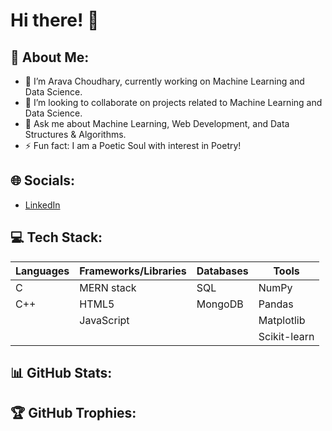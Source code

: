 # Hi there! 👋

## 💫 About Me:
- 🔭 I’m Arava Choudhary, currently working on Machine Learning and Data Science.
- 👯 I’m looking to collaborate on projects related to Machine Learning and Data Science.
- 💬 Ask me about Machine Learning, Web Development, and Data Structures & Algorithms.
- ⚡ Fun fact: I am a Poetic Soul with interest in Poetry!

## 🌐 Socials:
- [LinkedIn](https://www.linkedin.com/in/arava-choudhary-9a8a61263/)

## 💻 Tech Stack:
| Languages    | Frameworks/Libraries | Databases     | Tools         |
|--------------|-----------------------|---------------|---------------|
| C            | MERN stack            | SQL           | NumPy         |
| C++          | HTML5                 | MongoDB       | Pandas        |
|              | JavaScript            |               | Matplotlib    |
|              |                       |               | Scikit-learn  |

## 📊 GitHub Stats:
<!-- Add your GitHub stats here -->

## 🏆 GitHub Trophies:
<!-- Add your GitHub trophies here -->
